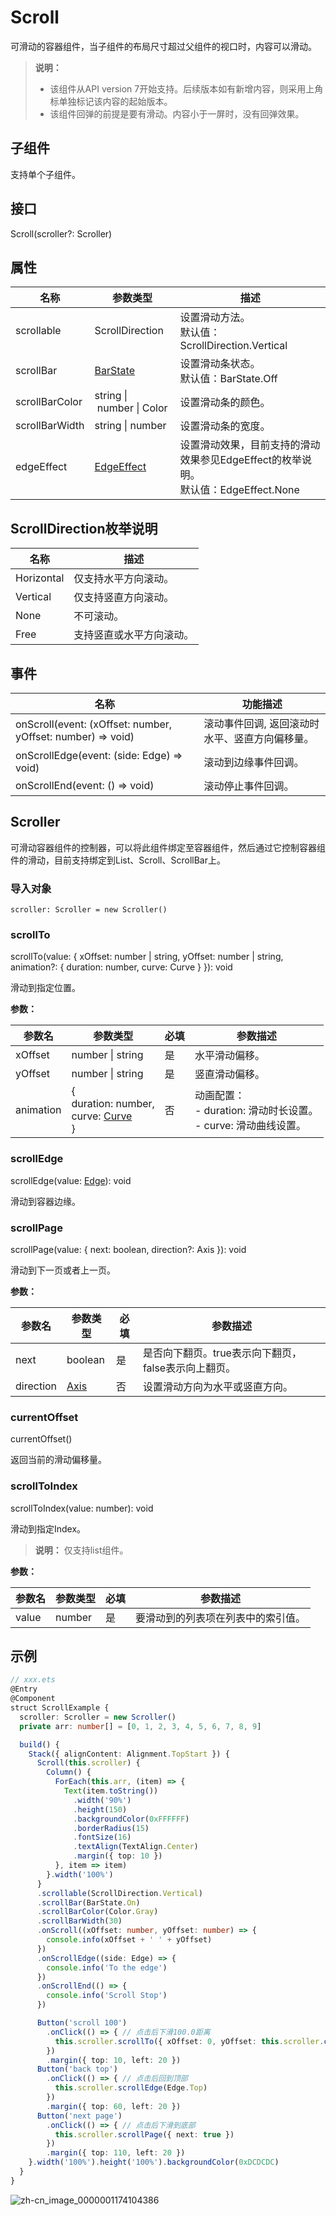 # Scroll

可滑动的容器组件，当子组件的布局尺寸超过父组件的视口时，内容可以滑动。

>  **说明：**
>
>  - 该组件从API version 7开始支持。后续版本如有新增内容，则采用上角标单独标记该内容的起始版本。
>  - 该组件回弹的前提是要有滑动。内容小于一屏时，没有回弹效果。


## 子组件

支持单个子组件。


## 接口

Scroll(scroller?: Scroller)


## 属性

| 名称           | 参数类型                                      | 描述                                                         |
| -------------- | --------------------------------------------- | ------------------------------------------------------------ |
| scrollable     | ScrollDirection                               | 设置滑动方法。<br/>默认值：ScrollDirection.Vertical          |
| scrollBar      | [BarState](ts-appendix-enums.md#barstate)     | 设置滑动条状态。<br/>默认值：BarState.Off                    |
| scrollBarColor | string&nbsp;\|&nbsp;number&nbsp;\|&nbsp;Color | 设置滑动条的颜色。                                           |
| scrollBarWidth | string&nbsp;\|&nbsp;number                    | 设置滑动条的宽度。                                           |
| edgeEffect     | [EdgeEffect](ts-appendix-enums.md#edgeeffect) | 设置滑动效果，目前支持的滑动效果参见EdgeEffect的枚举说明。<br/>默认值：EdgeEffect.None |

## ScrollDirection枚举说明

| 名称         | 描述           |
| ---------- | ------------ |
| Horizontal | 仅支持水平方向滚动。   |
| Vertical   | 仅支持竖直方向滚动。   |
| None       | 不可滚动。        |
| Free       | 支持竖直或水平方向滚动。 |

## 事件

| 名称                                       | 功能描述                          |
| ---------------------------------------- | ----------------------------- |
| onScroll(event: (xOffset: number, yOffset: number) => void) | 滚动事件回调,&nbsp;返回滚动时水平、竖直方向偏移量。 |
| onScrollEdge(event: (side: Edge) => void) | 滚动到边缘事件回调。                    |
| onScrollEnd(event: () => void)           | 滚动停止事件回调。                     |

## Scroller

可滑动容器组件的控制器，可以将此组件绑定至容器组件，然后通过它控制容器组件的滑动，目前支持绑定到List、Scroll、ScrollBar上。


### 导入对象

```
scroller: Scroller = new Scroller()
```


### scrollTo

scrollTo(value: { xOffset: number | string, yOffset: number | string, animation?: { duration: number, curve: Curve } }): void


滑动到指定位置。

**参数：**

| 参数名       | 参数类型                                     | 必填   | 参数描述                                     |
| --------- | ---------------------------------------- | ---- | ---------------------------------------- |
| xOffset   | number&nbsp;\|&nbsp;string               | 是    | 水平滑动偏移。                                  |
| yOffset   | number&nbsp;\|&nbsp;string               | 是    | 竖直滑动偏移。                                  |
| animation | {<br/>duration:&nbsp;number,<br/>curve:&nbsp;[Curve](ts-appendix-enums.md#curve)&nbsp;<br/>} | 否    | 动画配置：<br/>-&nbsp;duration:&nbsp;滑动时长设置。<br/>-&nbsp;curve:&nbsp;滑动曲线设置。 |

### scrollEdge

scrollEdge(value: [Edge](ts-appendix-enums.md#edge)): void


滑动到容器边缘。

### scrollPage

scrollPage(value: { next: boolean, direction?: Axis }): void

滑动到下一页或者上一页。

**参数：**

| 参数名       | 参数类型                              | 必填   | 参数描述                           |
| --------- | --------------------------------- | ---- | ------------------------------ |
| next      | boolean                           | 是    | 是否向下翻页。true表示向下翻页，false表示向上翻页。 |
| direction | [Axis](ts-appendix-enums.md#axis) | 否    | 设置滑动方向为水平或竖直方向。                |

### currentOffset

currentOffset()


返回当前的滑动偏移量。

### scrollToIndex

scrollToIndex(value: number): void


滑动到指定Index。


>  **说明：**
>  仅支持list组件。

**参数：**

| 参数名   | 参数类型   | 必填   | 参数描述              |
| ----- | ------ | ---- | ----------------- |
| value | number | 是    | 要滑动到的列表项在列表中的索引值。 |

## 示例

```ts
// xxx.ets
@Entry
@Component
struct ScrollExample {
  scroller: Scroller = new Scroller()
  private arr: number[] = [0, 1, 2, 3, 4, 5, 6, 7, 8, 9]

  build() {
    Stack({ alignContent: Alignment.TopStart }) {
      Scroll(this.scroller) {
        Column() {
          ForEach(this.arr, (item) => {
            Text(item.toString())
              .width('90%')
              .height(150)
              .backgroundColor(0xFFFFFF)
              .borderRadius(15)
              .fontSize(16)
              .textAlign(TextAlign.Center)
              .margin({ top: 10 })
          }, item => item)
        }.width('100%')
      }
      .scrollable(ScrollDirection.Vertical)
      .scrollBar(BarState.On)
      .scrollBarColor(Color.Gray)
      .scrollBarWidth(30)
      .onScroll((xOffset: number, yOffset: number) => {
        console.info(xOffset + ' ' + yOffset)
      })
      .onScrollEdge((side: Edge) => {
        console.info('To the edge')
      })
      .onScrollEnd(() => {
        console.info('Scroll Stop')
      })

      Button('scroll 100')
        .onClick(() => { // 点击后下滑100.0距离
          this.scroller.scrollTo({ xOffset: 0, yOffset: this.scroller.currentOffset().yOffset + 100 })
        })
        .margin({ top: 10, left: 20 })
      Button('back top')
        .onClick(() => { // 点击后回到顶部
          this.scroller.scrollEdge(Edge.Top)
        })
        .margin({ top: 60, left: 20 })
      Button('next page')
        .onClick(() => { // 点击后下滑到底部
          this.scroller.scrollPage({ next: true })
        })
        .margin({ top: 110, left: 20 })
    }.width('100%').height('100%').backgroundColor(0xDCDCDC)
  }
}
```

![zh-cn_image_0000001174104386](figures/zh-cn_image_0000001174104386.gif)
